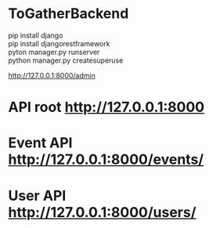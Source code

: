 # ToGatherBackend

pip install django  
pip install djangorestframework  
pyton manager.py runserver  
python manager.py createsuperuse  

http://127.0.0.1:8000/admin

# API root http://127.0.0.1:8000

# Event API http://127.0.0.1:8000/events/

# User API http://127.0.0.1:8000/users/
